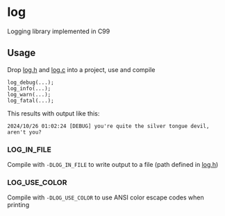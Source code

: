 # log
Logging library implemented in C99
## Usage
Drop [log.h](https://github.com/filipswiszcz/log/blob/master/src/log.h) and [log.c](https://github.com/filipswiszcz/log/blob/master/src/log.c) into a project, use and compile
```
log_debug(...);
log_info(...);
log_warn(...);
log_fatal(...);
```
This results with output like this:
```
2024/10/26 01:02:24 [DEBUG] you're quite the silver tongue devil, aren't you?
```
### LOG_IN_FILE
Compile with ```-DLOG_IN_FILE``` to write output to a file (path defined in [log.h](https://github.com/filipswiszcz/log/blob/master/src/log.h))
### LOG_USE_COLOR
Compile with ```-DLOG_USE_COLOR``` to use ANSI color escape codes when printing
